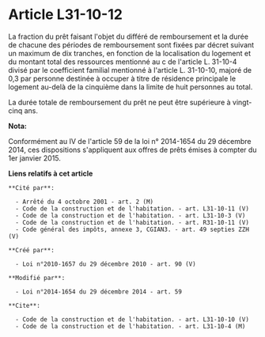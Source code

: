 # Article L31-10-12

La fraction du prêt faisant l'objet du différé de remboursement et la durée de chacune des périodes de remboursement sont
fixées par décret suivant un maximum de dix tranches, en fonction de la localisation du logement et du montant total des
ressources mentionné au c de l'article L. 31-10-4 divisé par le coefficient familial mentionné à l'article L. 31-10-10,
majoré de 0,3 par personne destinée à occuper à titre de résidence principale le logement au-delà de la cinquième dans la
limite de huit personnes au total.

La durée totale de remboursement du prêt ne peut être supérieure à vingt-cinq ans.

**Nota:**

Conformément au IV de l'article 59 de la loi n° 2014-1654 du 29 décembre 2014, ces dispositions s'appliquent aux offres de
prêts émises à compter du 1er janvier 2015.

**Liens relatifs à cet article**

	**Cité par**:

	  - Arrêté du 4 octobre 2001 - art. 2 (M)
	  - Code de la construction et de l'habitation. - art. L31-10-11 (V)
	  - Code de la construction et de l'habitation. - art. L31-10-3 (V)
	  - Code de la construction et de l'habitation. - art. R31-10-11 (V)
	  - Code général des impôts, annexe 3, CGIAN3. - art. 49 septies ZZH (V)

	**Créé par**:

	  - Loi n°2010-1657 du 29 décembre 2010 - art. 90 (V)

	**Modifié par**:

	  - Loi n°2014-1654 du 29 décembre 2014 - art. 59

	**Cite**:

	  - Code de la construction et de l'habitation. - art. L31-10-10 (V)
	  - Code de la construction et de l'habitation. - art. L31-10-4 (M)
